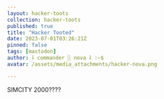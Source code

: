 ```yaml
---
layout: hacker-toots
collection: hacker-toots
published: true
title: "Hacker Tooted"
date: 2023-07-01T03:26:21Z
pinned: false
tags: [mastodon]
author: ⸸ commander ░ nova ⸸ :~$
avatar: /assets/media_attachments/hacker-nova.png

---
```


<p>SIMCITY 2000????</p>


